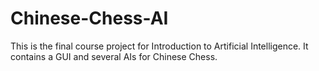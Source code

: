 # Chinese-Chess-AI

This is the final course project for Introduction to Artificial Intelligence. It contains a GUI and several AIs for Chinese Chess.
